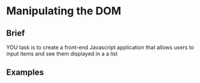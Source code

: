<h1>Manipulating the DOM</h1>

<h2>Brief</h2>
<p> YOU task is to create a front-end Javascript application that allows users to input items and see them displayed in a a list</p>

<h2>Examples</h2>

